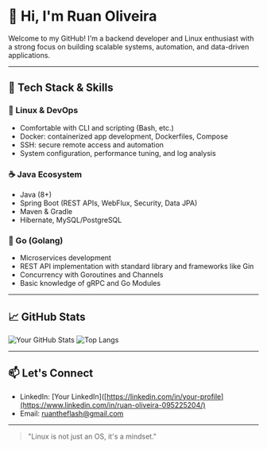 # 👋 Hi, I'm Ruan Oliveira

Welcome to my GitHub! I'm a backend developer and Linux enthusiast with a strong focus on building scalable systems, automation, and data-driven applications.

---

## 🧰 Tech Stack & Skills

### 🐧 Linux & DevOps
- Comfortable with CLI and scripting (Bash, etc.)
- Docker: containerized app development, Dockerfiles, Compose
- SSH: secure remote access and automation
- System configuration, performance tuning, and log analysis

### ☕ Java Ecosystem
- Java (8+)
- Spring Boot (REST APIs, WebFlux, Security, Data JPA)
- Maven & Gradle
- Hibernate, MySQL/PostgreSQL

### 🦫 Go (Golang)
- Microservices development
- REST API implementation with standard library and frameworks like Gin
- Concurrency with Goroutines and Channels
- Basic knowledge of gRPC and Go Modules

---

## 📈 GitHub Stats

![Your GitHub Stats](https://github-readme-stats.vercel.app/api?drakenData&show_icons=true&theme=tokyonight)
![Top Langs](https://github-readme-stats.vercel.app/api/top-langs/?drakenData&layout=compact&theme=tokyonight)

---

## 📫 Let's Connect

- LinkedIn: [Your LinkedIn]([https://linkedin.com/in/your-profile](https://www.linkedin.com/in/ruan-oliveira-095225204/)
- Email: ruantheflash@gmail.com

---

> "Linux is not just an OS, it's a mindset."
